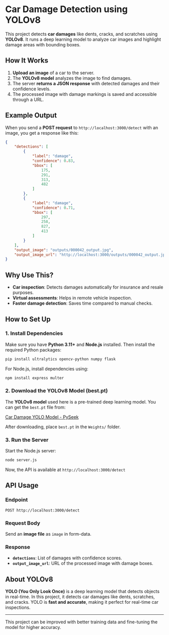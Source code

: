 # Car Damage Detection using YOLOv8

This project detects **car damages** like dents, cracks, and scratches using **YOLOv8**. It runs a deep learning model to analyze car images and highlight damage areas with bounding boxes.

## How It Works
1. **Upload an image** of a car to the server.
2. The **YOLOv8 model** analyzes the image to find damages.
3. The server **returns a JSON response** with detected damages and their confidence levels.
4. The processed image with damage markings is saved and accessible through a URL.

## Example Output
When you send a **POST request** to `http://localhost:3000/detect` with an image, you get a response like this:

```json
{
    "detections": [
        {
            "label": "damage",
            "confidence": 0.83,
            "bbox": [
                175,
                291,
                313,
                482
            ]
        },
        {
            "label": "damage",
            "confidence": 0.71,
            "bbox": [
                297,
                258,
                827,
                413
            ]
        }
    ],
    "output_image": "outputs/000042_output.jpg",
    "output_image_url": "http://localhost:3000/outputs/000042_output.jpg"
}
```

## Why Use This?
- **Car inspection**: Detects damages automatically for insurance and resale purposes.
- **Virtual assessments**: Helps in remote vehicle inspection.
- **Faster damage detection**: Saves time compared to manual checks.

## How to Set Up
### 1. Install Dependencies
Make sure you have **Python 3.11+** and **Node.js** installed. Then install the required Python packages:

```sh
pip install ultralytics opencv-python numpy flask
```

For Node.js, install dependencies using:

```sh
npm install express multer
```

### 2. Download the YOLOv8 Model (best.pt)
The **YOLOv8 model** used here is a pre-trained deep learning model. You can get the `best.pt` file from:

[Car Damage YOLO Model - PySeek](https://pyseek.com/2024/12/car-damage-detection-using-python-yolov8/)

After downloading, place `best.pt` in the `Weights/` folder.

### 3. Run the Server
Start the Node.js server:

```sh
node server.js
```

Now, the API is available at `http://localhost:3000/detect`

## API Usage
### Endpoint
```
POST http://localhost:3000/detect
```

### Request Body
Send an **image file** as `image` in form-data.

### Response
- **`detections`**: List of damages with confidence scores.
- **`output_image_url`**: URL of the processed image with damage boxes.

## About YOLOv8
**YOLO (You Only Look Once)** is a deep learning model that detects objects in real-time. In this project, it detects car damages like dents, scratches, and cracks. YOLO is **fast and accurate**, making it perfect for real-time car inspections.

---

This project can be improved with better training data and fine-tuning the model for higher accuracy.

